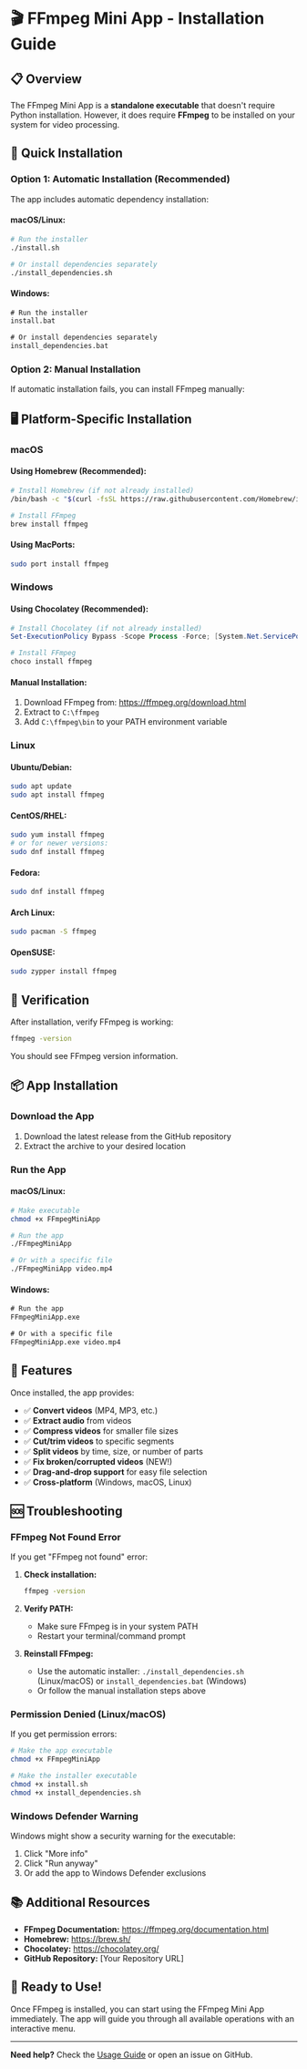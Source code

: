 # 🎬 FFmpeg Mini App - Installation Guide

## 📋 Overview

The FFmpeg Mini App is a **standalone executable** that doesn't require Python installation. However, it does require **FFmpeg** to be installed on your system for video processing.

## 🚀 Quick Installation

### Option 1: Automatic Installation (Recommended)

The app includes automatic dependency installation:

#### **macOS/Linux:**
```bash
# Run the installer
./install.sh

# Or install dependencies separately
./install_dependencies.sh
```

#### **Windows:**
```cmd
# Run the installer
install.bat

# Or install dependencies separately
install_dependencies.bat
```

### Option 2: Manual Installation

If automatic installation fails, you can install FFmpeg manually:

## 🖥️ Platform-Specific Installation

### **macOS**

#### Using Homebrew (Recommended):
```bash
# Install Homebrew (if not already installed)
/bin/bash -c "$(curl -fsSL https://raw.githubusercontent.com/Homebrew/install/HEAD/install.sh)"

# Install FFmpeg
brew install ffmpeg
```

#### Using MacPorts:
```bash
sudo port install ffmpeg
```

### **Windows**

#### Using Chocolatey (Recommended):
```powershell
# Install Chocolatey (if not already installed)
Set-ExecutionPolicy Bypass -Scope Process -Force; [System.Net.ServicePointManager]::SecurityProtocol = [System.Net.ServicePointManager]::SecurityProtocol -bor 3072; iex ((New-Object System.Net.WebClient).DownloadString('https://community.chocolatey.org/install.ps1'))

# Install FFmpeg
choco install ffmpeg
```

#### Manual Installation:
1. Download FFmpeg from: https://ffmpeg.org/download.html
2. Extract to `C:\ffmpeg`
3. Add `C:\ffmpeg\bin` to your PATH environment variable

### **Linux**

#### Ubuntu/Debian:
```bash
sudo apt update
sudo apt install ffmpeg
```

#### CentOS/RHEL:
```bash
sudo yum install ffmpeg
# or for newer versions:
sudo dnf install ffmpeg
```

#### Fedora:
```bash
sudo dnf install ffmpeg
```

#### Arch Linux:
```bash
sudo pacman -S ffmpeg
```

#### OpenSUSE:
```bash
sudo zypper install ffmpeg
```

## 🔧 Verification

After installation, verify FFmpeg is working:

```bash
ffmpeg -version
```

You should see FFmpeg version information.

## 📦 App Installation

### **Download the App**

1. Download the latest release from the GitHub repository
2. Extract the archive to your desired location

### **Run the App**

#### **macOS/Linux:**
```bash
# Make executable
chmod +x FFmpegMiniApp

# Run the app
./FFmpegMiniApp

# Or with a specific file
./FFmpegMiniApp video.mp4
```

#### **Windows:**
```cmd
# Run the app
FFmpegMiniApp.exe

# Or with a specific file
FFmpegMiniApp.exe video.mp4
```

## 🎯 Features

Once installed, the app provides:

- ✅ **Convert videos** (MP4, MP3, etc.)
- ✅ **Extract audio** from videos
- ✅ **Compress videos** for smaller file sizes
- ✅ **Cut/trim videos** to specific segments
- ✅ **Split videos** by time, size, or number of parts
- ✅ **Fix broken/corrupted videos** (NEW!)
- ✅ **Drag-and-drop support** for easy file selection
- ✅ **Cross-platform** (Windows, macOS, Linux)

## 🆘 Troubleshooting

### **FFmpeg Not Found Error**

If you get "FFmpeg not found" error:

1. **Check installation:**
   ```bash
   ffmpeg -version
   ```

2. **Verify PATH:**
   - Make sure FFmpeg is in your system PATH
   - Restart your terminal/command prompt

3. **Reinstall FFmpeg:**
   - Use the automatic installer: `./install_dependencies.sh` (Linux/macOS) or `install_dependencies.bat` (Windows)
   - Or follow the manual installation steps above

### **Permission Denied (Linux/macOS)**

If you get permission errors:

```bash
# Make the app executable
chmod +x FFmpegMiniApp

# Make the installer executable
chmod +x install.sh
chmod +x install_dependencies.sh
```

### **Windows Defender Warning**

Windows might show a security warning for the executable:

1. Click "More info"
2. Click "Run anyway"
3. Or add the app to Windows Defender exclusions

## 📚 Additional Resources

- **FFmpeg Documentation:** https://ffmpeg.org/documentation.html
- **Homebrew:** https://brew.sh/
- **Chocolatey:** https://chocolatey.org/
- **GitHub Repository:** [Your Repository URL]

## 🎉 Ready to Use!

Once FFmpeg is installed, you can start using the FFmpeg Mini App immediately. The app will guide you through all available operations with an interactive menu.

---

**Need help?** Check the [Usage Guide](USAGE_GUIDE.md) or open an issue on GitHub.
